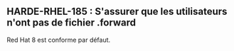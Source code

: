 ## HARDE-RHEL-185 : S'assurer que les utilisateurs n'ont pas de fichier .forward

Red Hat 8 est conforme par défaut.


